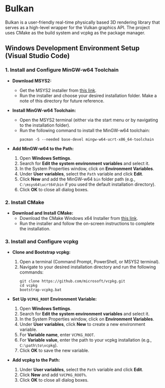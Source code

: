 # Bulkan
Bulkan is a user-friendly real-time physically based 3D rendering library that serves as a high-level wrapper for the Vulkan graphics API. The project uses CMake as the build system and vcpkg as the package manager.

## Windows Development Environment Setup (Visual Studio Code)

### 1. Install and Configure MinGW-w64 Toolchain

- **Download MSYS2:**
  - Get the MSYS2 installer from [this link](https://github.com/msys2/msys2-installer/releases/download/2024-01-13/msys2-x86_64-20240113.exe).
  - Run the installer and choose your desired installation folder. Make a note of this directory for future reference.

- **Install MinGW-w64 Toolchain:**
  - Open the MSYS2 terminal (either via the start menu or by navigating to the installation folder).
  - Run the following command to install the MinGW-w64 toolchain:
    ```
    pacman -S --needed base-devel mingw-w64-ucrt-x86_64-toolchain
    ```

- **Add MinGW-w64 to the Path:**
  1. Open **Windows Settings**.
  2. Search for **Edit the system environment variables** and select it.
  3. In the System Properties window, click on **Environment Variables**.
  4. Under **User variables**, select the `Path` variable and click **Edit**.
  5. Click **New** and add the MinGW-w64 `bin` folder path (e.g., `C:\msys64\ucrt64\bin` if you used the default installation directory).
  6. Click **OK** to close all dialog boxes.

### 2. Install CMake

- **Download and Install CMake:**
  - Download the CMake Windows x64 Installer from [this link](https://cmake.org/download/).
  - Run the installer and follow the on-screen instructions to complete the installation.

### 3. Install and Configure vcpkg

- **Clone and Bootstrap vcpkg:**
  1. Open a terminal (Command Prompt, PowerShell, or MSYS2 terminal).
  2. Navigate to your desired installation directory and run the following commands:
     ```
     git clone https://github.com/microsoft/vcpkg.git
     cd vcpkg
     bootstrap-vcpkg.bat
     ```

- **Set Up `VCPKG_ROOT` Environment Variable:**
  1. Open **Windows Settings**.
  2. Search for **Edit the system environment variables** and select it.
  3. In the System Properties window, click on **Environment Variables**.
  4. Under **User variables**, click **New** to create a new environment variable.
  5. For **Variable name**, enter `VCPKG_ROOT`.
  6. For **Variable value**, enter the path to your vcpkg installation (e.g., `C:\path\to\vcpkg`).
  7. Click **OK** to save the new variable.

- **Add vcpkg to the Path:**
  1. Under **User variables**, select the `Path` variable and click **Edit**.
  2. Click **New** and add `%VCPKG_ROOT%`.
  3. Click **OK** to close all dialog boxes.
